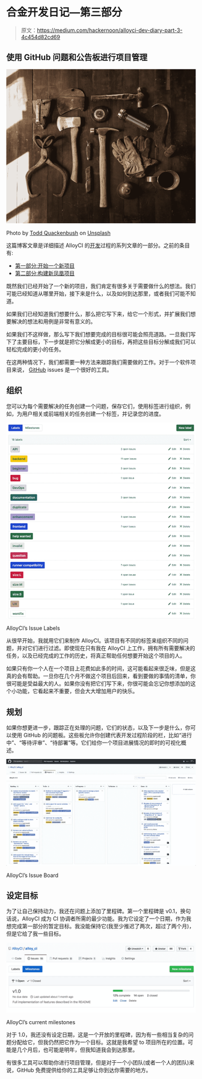 # 合金开发日记—第三部分

> 原文：<https://medium.com/hackernoon/alloyci-dev-diary-part-3-4c454d82cd69>

## 使用 GitHub 问题和公告板进行项目管理

![](img/9f4dcdccb2881ced82ff7f96e1eeb6c2.png)

Photo by [Todd Quackenbush](https://unsplash.com/photos/IClZBVw5W5A?utm_source=unsplash&utm_medium=referral&utm_content=creditCopyText) on [Unsplash](https://unsplash.com/search/photos/management?utm_source=unsplash&utm_medium=referral&utm_content=creditCopyText)

这篇博客文章是详细描述 AlloyCI 的[开发](https://hackernoon.com/tagged/development)过程的系列文章的一部分。之前的条目有:

*   [第一部分:开始一个新项目](https://hackernoon.com/alloyci-dev-diary-part-1-8ae564fce9f3)
*   [第二部分:构建新凤凰项目](https://hackernoon.com/alloyci-dev-diary-part-2-6a61b02faca8)

既然我们已经开始了一个新的项目，我们肯定有很多关于需要做什么的想法。我们可能已经知道从哪里开始，接下来是什么，以及如何到达那里，或者我们可能不知道。

如果我们已经知道我们想要什么，那么把它写下来，给它一个形式，并扩展我们想要解决的想法和用例是非常有意义的。

如果我们不这样做，那么写下我们想要完成的目标很可能会照亮道路。一旦我们写下了主要目标，下一步就是把它分解成更小的目标，再把这些目标分解成我们可以轻松完成的更小的任务。

在这两种情况下，我们都需要一种方法来跟踪我们需要做的工作。对于一个软件项目来说， [GitHub](https://hackernoon.com/tagged/github) issues 是一个很好的工具。

## 组织

您可以为每个需要解决的任务创建一个问题，保存它们，使用标签进行组织，例如，为用户相关或前端相关的任务创建一个标签，并记录您的进度。

![](img/0ca3a90d47265ab827c6fa8739d4ac7a.png)

AlloyCI’s Issue Labels

从很早开始，我就用它们来制作 AlloyCI。该项目有不同的标签来组织不同的问题，并对它们进行过滤。即使现在只有我在 AlloyCI 上工作，拥有所有需要解决的任务，以及已经完成的工作的历史，将真正帮助任何想要开始这个项目的人。

如果只有你一个人在一个项目上花费如此多的时间，这可能看起来很乏味，但是这真的会有帮助。一旦你在几个月不做这个项目后回来，看到要做的事情的清单，你很可能是受益最大的人。如果你没有把它们写下来，你很可能会忘记你想添加的这个小功能，它看起来不重要，但会大大增加用户的快乐。

## 规划

如果你想更进一步，跟踪正在处理的问题，它们的状态，以及下一步是什么，你可以使用 GitHub 的问题板。这些板允许你创建代表开发过程阶段的栏，比如“进行中”、“等待评审”、“待部署”等。它们给你一个项目进展情况的即时的可视化概述。

![](img/2f71561f21492a65ec855e8339343e19.png)

AlloyCI’s Issue Board

## 设定目标

为了让自己保持动力，我还在问题上添加了里程碑。第一个里程碑是 v0.1，换句话说，AlloyCI 成为 CI 协调者所需的最少功能。我为它设定了一个日期，作为我想完成第一部分的暂定目标。我没能保持它(我至少推迟了两次，超过了两个月)，但是它给了我一些目标。

![](img/c19116ebb97fe268585489eab30ffbcb.png)

AlloyCI’s current milestones

对于 1.0，我还没有设定日期，这是一个开放的里程碑，因为有一些相当复杂的问题分配给它，但我仍然把它作为一个目标。这就是我希望 to 项目所在的位置。可能是几个月后，也可能是明年，但我知道我会到达那里。

有很多工具可以帮助你进行项目管理，但是对于一个小团队(或者一个人的团队)来说，GitHub 免费提供给你的工具足够让你到达你需要的地方。